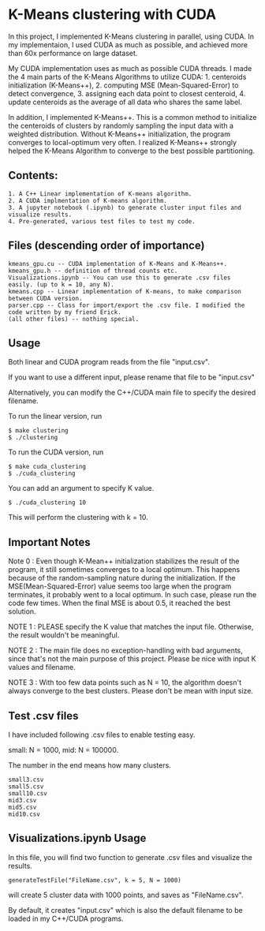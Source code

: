 # K-Means clustering with CUDA

In this project, I implemented K-Means clustering in parallel, using CUDA. In my implementaion, I used CUDA as much as possible, and achieved more than 60x performance on large dataset.

My CUDA implementation uses as much as possible CUDA threads. I made the 4 main parts of the K-Means Algorithms to utilize CUDA: 1. centeroids initialization (K-Means++), 2. computing MSE (Mean-Squared-Error) to detect convergence, 3. assigning each data point to closest centeroid, 4. update centeroids as the average of all data who shares the same label.

In addition, I implemented K-Means++. This is a common method to initialize the centeroids of clusters by randomly sampling the input data with a weighted distribution. Without K-Means++ initialization, the program converges to local-optimum very often. I realized K-Means++ strongly helped the K-Means Algorithm to converge to the best possible partitioning. 

## Contents:
    1. A C++ Linear implementation of K-means algorithm.
    2. A CUDA implmentation of K-means algorithm.
    3. A jupyter notebook (.ipynb) to generate cluster input files and visualize results.
    4. Pre-generated, various test files to test my code.
    
## Files (descending order of importance)
    kmeans_gpu.cu -- CUDA implementation of K-Means and K-Means++.
    kmeans_gpu.h -- definition of thread counts etc.
    Visualizations.ipynb -- You can use this to generate .csv files easily. (up to k = 10, any N).
    kmeans.cpp -- Linear implementation of K-means, to make comparison between CUDA version.
    parser.cpp -- Class for import/export the .csv file. I modified the code written by my friend Erick.
    (all other files) -- nothing special.
   
## Usage
Both linear and CUDA program reads from the file "input.csv".

If you want to use a different input, please rename that file to be "input.csv"

Alternatively, you can modify the C++/CUDA main file to specify the desired filename.

To run the linear version, run

    $ make clustering
    $ ./clustering 
To run the CUDA version, run

    $ make cuda_clustering
    $ ./cuda_clustering
You can add an argument to specify K value.

    $ ./cuda_clustering 10
This will perform the clustering with k = 10.

## Important Notes

Note 0 : Even though K-Mean++ initialization stabilizes the result of the program, it still sometimes converges to a local optimum. This happens because of the random-sampling nature during the initialization. If the MSE(Mean-Squared-Error) value seems too large when the program terminates, it probably went to a local optimum. In such case, please run the code few times. When the final MSE is about 0.5, it reached the best solution.

NOTE 1 : PLEASE specify the K value that matches the input file. Otherwise, the result wouldn't be meaningful.

NOTE 2 : The main file does no exception-handling with bad arguments, since that's not the main purpose of this project. Please be nice with input K values and filename. 

NOTE 3 : With too few data points such as N = 10, the algorithm doesn't always converge to the best clusters. Please don't be mean with input size.  
 
## Test .csv files
I have included following .csv files to enable testing easy.

small: N = 1000, mid: N = 100000.

The number in the end means how many clusters. 
    
    small3.csv
    small5.csv
    small10.csv
    mid3.csv
    mid5.csv
    mid10.csv


## Visualizations.ipynb Usage
In this file, you will find two function to generate .csv files and visualize the results.

    generateTestFile("FileName.csv", k = 5, N = 1000)
    
 will create 5 cluster data with 1000 points, and saves as "FileName.csv".
 
 By default, it creates "input.csv" which is also the default filename to be loaded in my C++/CUDA programs.
